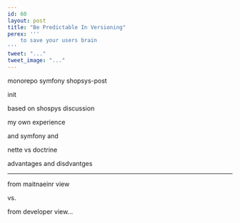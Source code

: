 ```yaml
---
id: 60
layout: post
title: "Be Predictable In Versioning"
perex: '''
    to save your users brain 
'''
tweet: "..."
tweet_image: "..."
---
```



monorepo
symfony
shopsys-post

init

based on shospys discussion

my own experience

and symfony and 

nette vs doctrine


advantages and disdvantges

---

from maitnaeinr view

vs.

from developer view...


